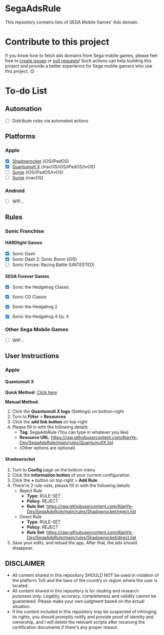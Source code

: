 # SegaAdsRule
This repository contains lists of SEGA Mobile Games' Ads domain.

# Contribute to this project
If you know how to fetch ads domains from Sega mobile games, please feel free to [create issues](https://github.com/AlanYe-Dev/SegaAdsRule/issues) or [pull requests](https://github.com/AlanYe-Dev/SegaAdsRule/pulls)! Such actions can help building this project and provide a better experience for Sega mobile gamers who use this project. 😉

# To-do List
## Automation
- [ ] Distribute rules via automated actions
## Platforms
### Apple
- [x] [Shadowrocket](https://apps.apple.com/ca/app/shadowrocket/id932747118) (iOS/iPadOS)
- [x] [Quantumult X](https://apps.apple.com/us/app/quantumult-x/id1443988620) (macOS/iOS/iPadOS/tvOS)
- [ ] [Surge](https://apps.apple.com/us/app/surge-5/id1442620678) (iOS/iPadOS/tvOS)
- [ ] [Surge](https://nssurge.com/) (macOS)
### Android
- [ ] WIP...


## Rules
### Sonic Franchise
#### HARDlight Games
- [x] Sonic Dash
- [x] Sonic Dash 2: Sonic Boom (iOS)
- [ ] Sonic Forces: Racing Battle (UNTESTED)

#### SEGA Forever Games
- [x] Sonic the Hedgehog Classic
- [x] Sonic CD Classic
- [x] Sonic the Hedgehog 2
- [x] Sonic the Hedgehog 4 Ep. II


### Other Sega Mobile Games
- [ ] WIP...

## User Instructions
### Apple
#### Quantumult X
**Quick Method**: [Click here](https://aka.wrye.dev/segaqx)

**Manual Method**:
1. Click the **Quantumult X logo** (Settings) on bottom-right
2. Turn to **Filter** > **Resources**
3. Click the **add link button** on top-right
4. Please fill in with the following details
    * **Tag**: SegaAdsRule (You can type in whatever you like)
    * **Resource URL**: https://raw.githubusercontent.com/AlanYe-Dev/SegaAdsRule/main/rules/QuantumultX.list
    * (Other options are optional)

#### Shadowrocket
1. Turn to **Config** page on the bottom menu
2. Click the **information button** of your current configuration
3. Click the **+** button on top-right > **Add Rule**
4. There're 2 rule-sets, please fill in with the following details
    * Reject Rule
        * **Type**: RULE-SET
        * **Policy**: REJECT
        * **Rule Set**: https://raw.githubusercontent.com/AlanYe-Dev/SegaAdsRule/main/rules/Shadowrocket/reject.list
    * Direct Rule
        * **Type**: RULE-SET
        * **Policy**: REJECT
        * **Rule Set**: https://raw.githubusercontent.com/AlanYe-Dev/SegaAdsRule/main/rules/Shadowrocket/direct.list
5. Save your edits, and reload the app. After that, the ads should disappear.

## DISCLAIMER
* All content shared in this repository SHOULD NOT be used in violation of the platform ToS and the laws of the country or region where the user is located.
* All content shared in this repository is for studing and research purposes only. Legality, accuracy, completeness and validity cannot be guaranteed. Please make your own judgment based on the actual situation.
* If the content included in this repository may be suspected of infringing its rights, you should promptly notify and provide proof of identity and ownership, and I will delete the relevant scripts after receiving the certification documents if there's any proper reason.
